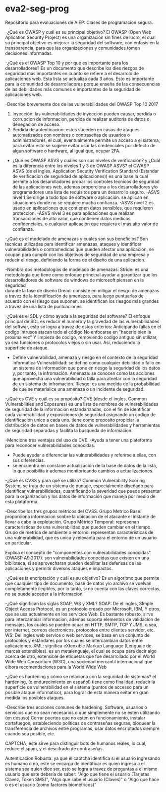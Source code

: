 # eva2-seg-prog
Repositorio para evaluaciones de AIEP: Clases de programacion segura.

-¿Qué es OWASP y cuál es su principal objetivo?
El OWASP (Open Web Aplication Security Project) es una organización sin fines de lucro,
el cual su principal objetivo es mejorar la seguridad del software, con enfasis en la transparencia,
para que las organizaciones y comunidades tomen decisiones informadas.

-¿Qué es el OWASP Top 10 y por qué es importante para los desarrolladores?
Es un documento que describe los dies riezgos de seguridad más importantes en cuanto se refiere a el desarrolo de aplicaciones web.
Esta lista se actualiza cada 3 años.
Esto es importante para la comunidad de desarrolladores porque enseña de las consecuencias de las debilidades más comunes
e importantes de la seguridad de aplicaciones web.

-Describe brevemente dos de las vulnerabilidades del OWASP Top 10 2017
  1) Inyección: las vulnerabilidades de inyeccion pueden causar, perdida o corrupcion de informacion, perdida de realizar auditoria de datos o denegación de acceso.
  2) Perdida de autenticacion: estos suceden en casos de ataques automatizados con nombres o contraseñas de usuarios o administradores, el cual, eventualmente permite
     un acceso a el sistema, para evitar esto se sugiere evitar usar las credenciales por defecto de algun software o hardware, al igual que, ocupar 2FA.

- ¿Qué es OWASP ASVS y cuáles son sus niveles de verificación? y ¿Cuál es la diferencia entre los niveles 1 y 3 de OWASP ASVS?
  el OWASP ASVS (de el ingles, Application Secutity Verification Standard (Estandar de verificacion de seguridad de aplicaciones)) es una base la cual permite a los desarolladores probar los controles tecnicos de seguridad de las aplicaciones web, ademas proporciona a los desarrolladores y/o programadores una lista de requisitos para un desarrollo seguro.
    -ASVS nivel 1 Se dirige a todo tipo de software o aplicación. se aplican en situaciones donde no se requiere mucha confianza.
    -ASVS nivel 2 es usado en aplicaciones que contienen datos sensibles, que requieren proteccion.
    -ASVS nivel 3 es para aplicaciones que realizan transacciones de alto valor, que contienen datos medicos confidenciales, o cualquier aplicación que requiera el más alto
      valor de confianza.

-¿Qué es el modelado de amenazas y cuáles son sus beneficios?
  Son tecnicas utilizadas para identificar amenazas, ataques y identificar vulnerabilidades o contramedidas que pueden afectar una aplicación, se ocupan para cumplir con      los objetivos de seguridad de una empresa y reducir el riesgo, definiendo la forma de el diseño de una aplicacion.

-Nombra dos metodologías de modelado de amenazas:
  Stride: es una metodologia que tiene como enfoque principal ayudar a garantizar que los desarrolladores de software de windows de microsoft piensen en la seguridad     
  durante la fase de diseño
  Dread: consiste en mitigar el riesgo de amenazas a travez de la identificación de amenazas, para luego puntuarlas de acuerdo con el riesgo que suponen. se identifican los riesgos más grandes a travez de una lista de puntuaciones.
  
-¿Qué es el SDL y cómo ayuda a la seguridad del software?
El enfoque principal de SDL es reducir el numero y la gravedad de las vulnerabilidades del softwar, esto se logra a travez de estos criterios:
  Anticipando fallas en el codigo
  Intrusos atacan todo el código
  No enfocarse en "hacerlo bien la proxima vez"
  Y limpieza de codigo, removiendo codigo antiguo sin utilizar, ya sea funciones o protocolos viejos o sin usar. 
  Así, reduciendo la superficie de ataque.

- Define vulnerabilidad, amenaza y riesgo en el contexto de la seguridad informática
   Vulnerabilidad: se define como cualquier debilidad o fallo en un sistema de información que pone en riesgo la seguridad de los datos y, por tanto, la infromación.
    Amenaza: se conocen como las acciones que aprovecha una vulnerabilidad o falla para atnetar con la seguridad de un sistema de infromación.
    Riesgo: es una medida de la probabilidad de que se materialice una amenaza o un incidente de seguridad.


-¿Qué es CVE y cuál es su propósito?
  CVE (desde el ingles, Common Vulnerabilities and Exposures) es una lista de nombres de vulnerabilidades de seguridad de la información estandarizadas, con el fin de identificar cada vulnerabilidad y exposiciones de seguridad asignando un codigo de identificación unico a cada uno. tiene como proposito propiciar la distribución de datos en bases de datos de vulnerabilidades y herramientas de seguridad separadas y facilita la busqueda de informacion.

-Mencione tres ventajas del uso de CVE.
  -Ayuda a tener una plateforma para reconocer vulnerabilidades conocidas.
  - Puede ayudar a diferenciar las vulnerabilidades y referirse a ellas, con sus diferencias.
  - se encuentra en constane actualización de la base de datos de la lista, lo que posibilita ir ademas monitorieando cambios o actualizaciones.

-¿Qué es CVSS y para qué se utiliza?
  Common Vulnerability Scoring System, se trata de un sistema de puntaje, especialmente diseñado para identificar vulnerabilidades, cuantificando la severidad que puede presentar para la organizacion y los datos de información que maneja por medio de esta plataforma.

-Describe los tres grupos métricos del CVSS.
    Grupo Metrico Base: proporciona informacion sonbre la ubicacion de el atacante el instante de llevar a cabo la explotación.
    Grupo Métrico Temporal: represenan caracteristicas de una vulnerabilidad que pueden cambiar en el tiempo.
    Grupo de metrica de ambiente o entorno: representan caracteristicas de una vulnerabilidad, que es unica y relevanta para el entorno de un usuario en particular.

Explica el concepto de "componentes con vulnerabilidades conocidas" (OWASP A9:2017).
son vulnerabilidades conocidas que existen en una biblioteca, si se aprovecharan pueden debilitar las defensas de las aplicaciones y permitir diversos ataques e impactos. 

-¿Qué es la encriptación y cuál es su objetivo?
  Es un algoritmo que permite que cualquier tipo de documento, base de datos y/o archivo se vuelvan completamente ilegibles, por lo tanto, si no cuenta con las claves correctas, no se puede acceder a la informacion.
  
-¿Qué significan las siglas SOAP, WS y XML?
SOAP: De el ingles, SImple Object Access Protocol, es un protocolo creado por Microsoft, IBM, Y otros, que se usa actualmente en los servicios Web. Es bastante robusto, sirve para intercambiar informacion, ademas soporta elementos de validacion de mensajes, los cuales se pueden ocuar en HTTP, SMTP, TCP Y JMS, o sea, por internet, correos electronicos, protocolos entre clientes servidor, etc.
WS: Del ingles web service o web services, se basa en un conjunto de protocolos y estándares por los cuales se intercambian datos entre aplicaciones.
XML: significa eXtenxible Markup Language (Lenguaje de marcas extensibles). es un metalenguaje, el cual se ocupa para decir algo acerca de otro, extensible de etiquetas que fue desarrollado por el World Wide Web Consortium (W3C), una sociedad mercantil internacional que elbora recomendaciones para la World Wide Web

-¿Qué es hardening y cómo se relaciona con la seguridad de sistemas?
el hardening, (o endurecimiento en español) tiene como finalidad, reducir la superficie de vulnerabilidad en el sistema (puntos de accesso para un posible ataque informatico), para lograr de esta manera evitar en gran medida los posibles ataques.

-Describe tres acciones comunes de hardening.
Software, usuarios o servicios que no sean necesarios o que simplemente no se estén utilizando (en desuso)
Cerrar puertos que no estén en funcionamiento, instalar cortafuegos, estableciendo políticas de contraseñas seguras, bloquear la transferencia de archivos entre programas, usar datos encriptados siempre cuando sea posible, etc.


CAPTCHA, este sirve para distinguir bots de humanos reales, lo cual, reduce el spam, y el descifrado de contraseñas.

Autenticacion Robusta: ya que el captcha identifica si el usuario ingresando es humano o no, este se encarga de identificar es quien ingresa a el sistema sea quien dice ser, esto se logra a travez de preguntas a el mismo usuario que este debería de saber: "Algo que tiene el usuario (Tarjetas Clavez, Token SMS)", "Algo que sabe el usuario (Claves)" o "Algo que hace o es el usuario (como factores biométricos)"











